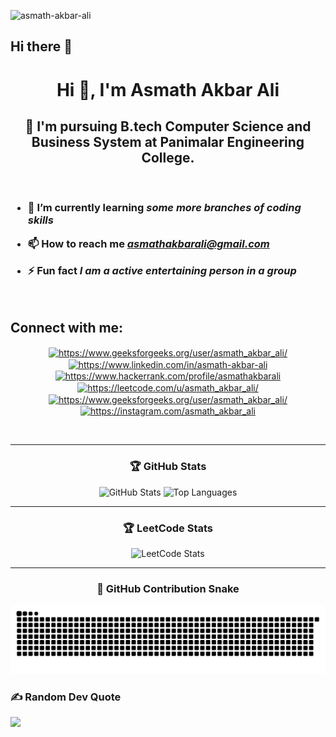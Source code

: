 <p align="left"> <img src="https://komarev.com/ghpvc/?username=asmath-akbar-ali&label=Profile%20views&color=0e75b6&style=flat" alt="asmath-akbar-ali" /> </p>

## Hi there 👋<h1 align="center">Hi 👋, I'm Asmath Akbar Ali</h1>
<h2 align="center">👋 I'm pursuing B.tech Computer Science and Business System at Panimalar Engineering College. 
</h2>

<br>
<h3>
  
- 🌱 I’m currently learning *some more branches of coding skills*

- 📫 How to reach me *asmathakbarali@gmail.com*

- ⚡ Fun fact *I am a active entertaining person in a group*
</h3>
<br>

<h2 align="left">Connect with me:</h2>
<p align="center">
<a href="https://github.com/asmath-akbar-ali" target="_blank"><img align="center" src="https://raw.githubusercontent.com/rahuldkjain/github-profile-readme-generator/master/src/images/icons/Social/github.svg" alt="https://www.geeksforgeeks.org/user/asmath_akbar_ali/" height="40" width="50" /></a>
<a href="https://www.linkedin.com/in/asmath-akbar-ali" target="_blank"><img align="center" src="https://raw.githubusercontent.com/rahuldkjain/github-profile-readme-generator/master/src/images/icons/Social/linked-in-alt.svg" alt="https://www.linkedin.com/in/asmath-akbar-ali" height="40" width="50" /></a>  
<a href="https://www.hackerrank.com/profile/asmathakbarali" target="_blank"><img align="center" src="https://raw.githubusercontent.com/rahuldkjain/github-profile-readme-generator/master/src/images/icons/Social/hackerrank.svg" alt="https://www.hackerrank.com/profile/asmathakbarali" height="40" width="50" /></a>
<a href="https://leetcode.com/u/asmath_akbar_ali/" target="_blank"><img align="center" src="https://raw.githubusercontent.com/rahuldkjain/github-profile-readme-generator/master/src/images/icons/Social/leet-code.svg" alt="https://leetcode.com/u/asmath_akbar_ali/" height="40" width="50" /></a>
<a href="https://www.geeksforgeeks.org/user/asmath_akbar_ali/" target="_blank"><img align="center" src="https://raw.githubusercontent.com/rahuldkjain/github-profile-readme-generator/master/src/images/icons/Social/geeks-for-geeks.svg" alt="https://www.geeksforgeeks.org/user/asmath_akbar_ali/" height="40" width="50" /></a>
<a href="https://instagram.com/asmath_akbar_ali" target="_blank"><img align="center" src="https://raw.githubusercontent.com/rahuldkjain/github-profile-readme-generator/master/src/images/icons/Social/instagram.svg" alt="https://instagram.com/asmath_akbar_ali" height="40" width="50" /></a>

</p>
<br>


---
<h3 align="center">🏆 GitHub Stats</h3>

<div align="center">
  <img src="https://github-readme-stats.vercel.app/api?username=asmath-akbar-ali&hide_title=false&hide_rank=false&show_icons=true&include_all_commits=true&count_private=true&disable_animations=false&theme=dracula&locale=en&hide_border=true" height="150" alt="GitHub Stats" />
 
  <img src="https://github-readme-stats.vercel.app/api/top-langs?username=asmath-akbar-ali&locale=en&hide_title=false&layout=compact&card_width=320&langs_count=5&theme=dracula&hide_border=true" height="150" alt="Top Languages" />
</div>


---

<h3 align="center">🏆 LeetCode Stats</h3>

<p align="center">
  <img src="https://leetcard.jacoblin.cool/Asmath_Akbar_Ali?theme=dark&font=Actor&ext=heatmap" alt="LeetCode Stats" />
</p>

---

<h3 align="center">🐍 GitHub Contribution Snake</h3>

<p align="center">
  <img src="https://raw.githubusercontent.com/Developer-KAMALESH/Developer-KAMALESH/output/snake.svg" alt="Snake animation" />
</p>

### ✍ Random Dev Quote
![](https://quotes-github-readme.vercel.app/api?type=horizontal&theme=radical)
